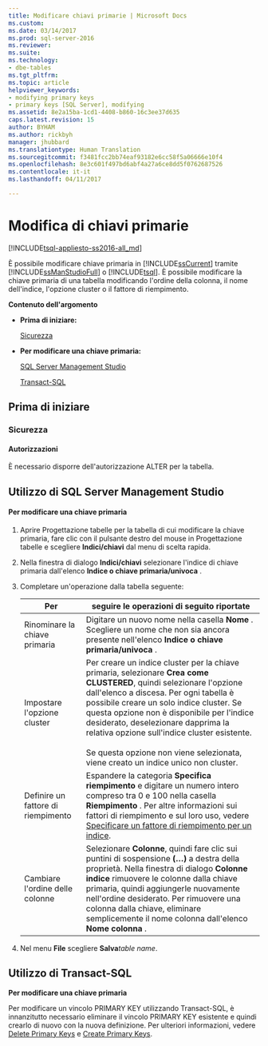 ```yaml
---
title: Modificare chiavi primarie | Microsoft Docs
ms.custom: 
ms.date: 03/14/2017
ms.prod: sql-server-2016
ms.reviewer: 
ms.suite: 
ms.technology:
- dbe-tables
ms.tgt_pltfrm: 
ms.topic: article
helpviewer_keywords:
- modifying primary keys
- primary keys [SQL Server], modifying
ms.assetid: 8e2a15ba-1cd1-4408-b860-16c3ee37d635
caps.latest.revision: 15
author: BYHAM
ms.author: rickbyh
manager: jhubbard
ms.translationtype: Human Translation
ms.sourcegitcommit: f3481fcc2bb74eaf93182e6cc58f5a06666e10f4
ms.openlocfilehash: 8e3c601f497bd6abf4a27a6ce8dd5f0762687526
ms.contentlocale: it-it
ms.lasthandoff: 04/11/2017

---
```

# <a name="modify-primary-keys"></a>Modifica di chiavi primarie
[!INCLUDE[tsql-appliesto-ss2016-all_md](../../includes/tsql-appliesto-ss2016-all-md.md)]

  È possibile modificare chiave primaria in [!INCLUDE[ssCurrent](../../includes/sscurrent-md.md)] tramite [!INCLUDE[ssManStudioFull](../../includes/ssmanstudiofull-md.md)] o [!INCLUDE[tsql](../../includes/tsql-md.md)]. È possibile modificare la chiave primaria di una tabella modificando l'ordine della colonna, il nome dell'indice, l'opzione cluster o il fattore di riempimento.  
  
 **Contenuto dell'argomento**  
  
-   **Prima di iniziare:**  
  
     [Sicurezza](#Security)  
  
-   **Per modificare una chiave primaria:**  
  
     [SQL Server Management Studio](#SSMSProcedure)  
  
     [Transact-SQL](#TsqlProcedure)  
  
##  <a name="BeforeYouBegin"></a> Prima di iniziare  
  
###  <a name="Security"></a> Sicurezza  
  
####  <a name="Permissions"></a> Autorizzazioni  
 È necessario disporre dell'autorizzazione ALTER per la tabella.  
  
##  <a name="SSMSProcedure"></a> Utilizzo di SQL Server Management Studio  
  
#### <a name="to-modify-a-primary-key"></a>Per modificare una chiave primaria  
  
1.  Aprire Progettazione tabelle per la tabella di cui modificare la chiave primaria, fare clic con il pulsante destro del mouse in Progettazione tabelle e scegliere **Indici/chiavi** dal menu di scelta rapida.  
  
2.  Nella finestra di dialogo **Indici/chiavi** selezionare l'indice di chiave primaria dall'elenco **Indice o chiave primaria/univoca** .  
  
3.  Completare un'operazione dalla tabella seguente:  
  
    |Per|seguire le operazioni di seguito riportate|  
    |--------|------------------------|  
    |Rinominare la chiave primaria|Digitare un nuovo nome nella casella **Nome** . Scegliere un nome che non sia ancora presente nell'elenco **Indice o chiave primaria/univoca** .|  
    |Impostare l'opzione cluster|Per creare un indice cluster per la chiave primaria, selezionare **Crea come CLUSTERED**, quindi selezionare l'opzione dall'elenco a discesa. Per ogni tabella è possibile creare un solo indice cluster. Se questa opzione non è disponibile per l'indice desiderato, deselezionare dapprima la relativa opzione sull'indice cluster esistente.<br /><br /> Se questa opzione non viene selezionata, viene creato un indice unico non cluster.|  
    |Definire un fattore di riempimento|Espandere la categoria **Specifica riempimento** e digitare un numero intero compreso tra 0 e 100 nella casella **Riempimento** . Per altre informazioni sui fattori di riempimento e sul loro uso, vedere [Specificare un fattore di riempimento per un indice](../../relational-databases/indexes/specify-fill-factor-for-an-index.md).|  
    |Cambiare l'ordine delle colonne|Selezionare **Colonne**, quindi fare clic sui puntini di sospensione **(…)** a destra della proprietà. Nella finestra di dialogo  **Colonne indice** rimuovere le colonne dalla chiave primaria, quindi aggiungerle nuovamente nell'ordine desiderato. Per rimuovere una colonna dalla chiave, eliminare semplicemente il nome colonna dall'elenco **Nome colonna** .|  
  
4.  Nel menu **File** scegliere **Salva***table name*.  
  
##  <a name="TsqlProcedure"></a> Utilizzo di Transact-SQL  
 **Per modificare una chiave primaria**  
  
 Per modificare un vincolo PRIMARY KEY utilizzando Transact-SQL, è innanzitutto necessario eliminare il vincolo PRIMARY KEY esistente e quindi crearlo di nuovo con la nuova definizione. Per ulteriori informazioni, vedere [Delete Primary Keys](../../relational-databases/tables/delete-primary-keys.md) e [Create Primary Keys](../../relational-databases/tables/create-primary-keys.md).  
  
###  <a name="TsqlExample"></a>  
